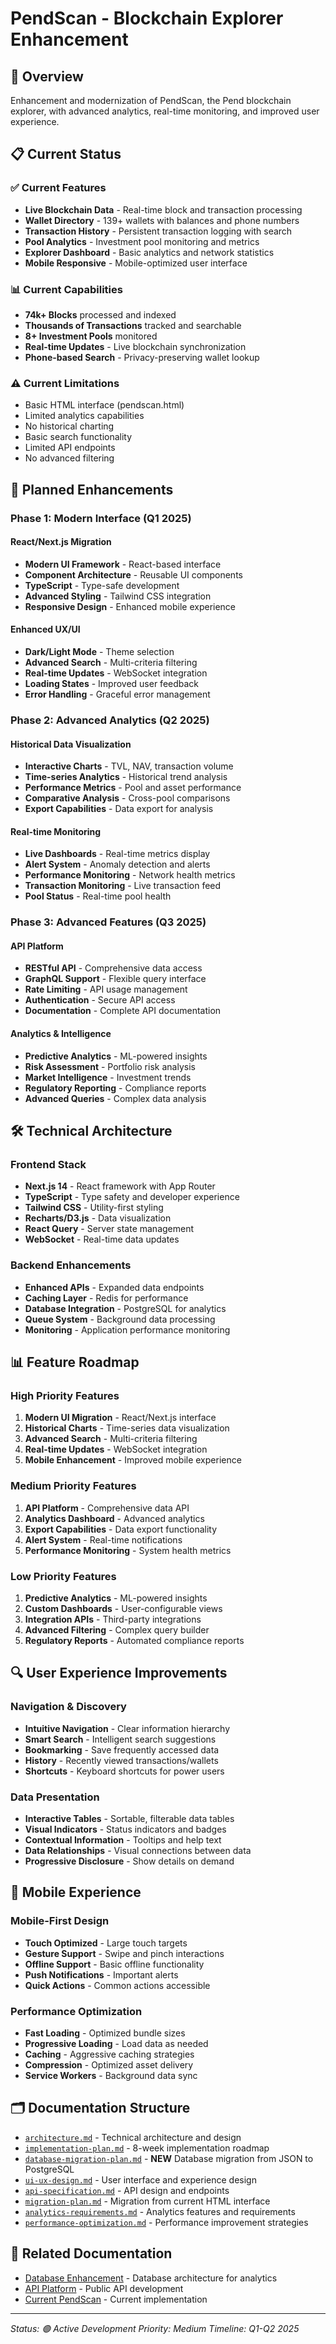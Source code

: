# PendScan - Blockchain Explorer Enhancement

## 🎯 **Overview**

Enhancement and modernization of PendScan, the Pend blockchain explorer, with advanced analytics, real-time monitoring, and improved user experience.

## 📋 **Current Status**

### ✅ **Current Features**
- **Live Blockchain Data** - Real-time block and transaction processing
- **Wallet Directory** - 139+ wallets with balances and phone numbers
- **Transaction History** - Persistent transaction logging with search
- **Pool Analytics** - Investment pool monitoring and metrics
- **Explorer Dashboard** - Basic analytics and network statistics
- **Mobile Responsive** - Mobile-optimized user interface

### 📊 **Current Capabilities**
- **74k+ Blocks** processed and indexed
- **Thousands of Transactions** tracked and searchable
- **8+ Investment Pools** monitored
- **Real-time Updates** - Live blockchain synchronization
- **Phone-based Search** - Privacy-preserving wallet lookup

### ⚠️ **Current Limitations**
- Basic HTML interface (pendscan.html)
- Limited analytics capabilities
- No historical charting
- Basic search functionality
- Limited API endpoints
- No advanced filtering

## 🚀 **Planned Enhancements**

### **Phase 1: Modern Interface (Q1 2025)**

#### **React/Next.js Migration**
- **Modern UI Framework** - React-based interface
- **Component Architecture** - Reusable UI components
- **TypeScript** - Type-safe development
- **Advanced Styling** - Tailwind CSS integration
- **Responsive Design** - Enhanced mobile experience

#### **Enhanced UX/UI**
- **Dark/Light Mode** - Theme selection
- **Advanced Search** - Multi-criteria filtering
- **Real-time Updates** - WebSocket integration
- **Loading States** - Improved user feedback
- **Error Handling** - Graceful error management

### **Phase 2: Advanced Analytics (Q2 2025)**

#### **Historical Data Visualization**
- **Interactive Charts** - TVL, NAV, transaction volume
- **Time-series Analytics** - Historical trend analysis
- **Performance Metrics** - Pool and asset performance
- **Comparative Analysis** - Cross-pool comparisons
- **Export Capabilities** - Data export for analysis

#### **Real-time Monitoring**
- **Live Dashboards** - Real-time metrics display
- **Alert System** - Anomaly detection and alerts
- **Performance Monitoring** - Network health metrics
- **Transaction Monitoring** - Live transaction feed
- **Pool Status** - Real-time pool health

### **Phase 3: Advanced Features (Q3 2025)**

#### **API Platform**
- **RESTful API** - Comprehensive data access
- **GraphQL Support** - Flexible query interface
- **Rate Limiting** - API usage management
- **Authentication** - Secure API access
- **Documentation** - Complete API documentation

#### **Analytics & Intelligence**
- **Predictive Analytics** - ML-powered insights
- **Risk Assessment** - Portfolio risk analysis
- **Market Intelligence** - Investment trends
- **Regulatory Reporting** - Compliance reports
- **Advanced Queries** - Complex data analysis

## 🛠️ **Technical Architecture**

### **Frontend Stack**
- **Next.js 14** - React framework with App Router
- **TypeScript** - Type safety and developer experience
- **Tailwind CSS** - Utility-first styling
- **Recharts/D3.js** - Data visualization
- **React Query** - Server state management
- **WebSocket** - Real-time data updates

### **Backend Enhancements**
- **Enhanced APIs** - Expanded data endpoints
- **Caching Layer** - Redis for performance
- **Database Integration** - PostgreSQL for analytics
- **Queue System** - Background data processing
- **Monitoring** - Application performance monitoring

## 📊 **Feature Roadmap**

### **High Priority Features**
1. **Modern UI Migration** - React/Next.js interface
2. **Historical Charts** - Time-series data visualization
3. **Advanced Search** - Multi-criteria filtering
4. **Real-time Updates** - WebSocket integration
5. **Mobile Enhancement** - Improved mobile experience

### **Medium Priority Features**
1. **API Platform** - Comprehensive data API
2. **Analytics Dashboard** - Advanced analytics
3. **Export Capabilities** - Data export functionality
4. **Alert System** - Real-time notifications
5. **Performance Monitoring** - System health metrics

### **Low Priority Features**
1. **Predictive Analytics** - ML-powered insights
2. **Custom Dashboards** - User-configurable views
3. **Integration APIs** - Third-party integrations
4. **Advanced Filtering** - Complex query builder
5. **Regulatory Reports** - Automated compliance reports

## 🔍 **User Experience Improvements**

### **Navigation & Discovery**
- **Intuitive Navigation** - Clear information hierarchy
- **Smart Search** - Intelligent search suggestions
- **Bookmarking** - Save frequently accessed data
- **History** - Recently viewed transactions/wallets
- **Shortcuts** - Keyboard shortcuts for power users

### **Data Presentation**
- **Interactive Tables** - Sortable, filterable data tables
- **Visual Indicators** - Status indicators and badges
- **Contextual Information** - Tooltips and help text
- **Data Relationships** - Visual connections between data
- **Progressive Disclosure** - Show details on demand

## 📱 **Mobile Experience**

### **Mobile-First Design**
- **Touch Optimized** - Large touch targets
- **Gesture Support** - Swipe and pinch interactions
- **Offline Support** - Basic offline functionality
- **Push Notifications** - Important alerts
- **Quick Actions** - Common actions accessible

### **Performance Optimization**
- **Fast Loading** - Optimized bundle sizes
- **Progressive Loading** - Load data as needed
- **Caching** - Aggressive caching strategies
- **Compression** - Optimized asset delivery
- **Service Workers** - Background data sync

## 🗂️ **Documentation Structure**

- [`architecture.md`](./architecture.md) - Technical architecture and design
- [`implementation-plan.md`](./implementation-plan.md) - 8-week implementation roadmap
- [`database-migration-plan.md`](./database-migration-plan.md) - **NEW** Database migration from JSON to PostgreSQL
- [`ui-ux-design.md`](./ui-ux-design.md) - User interface and experience design
- [`api-specification.md`](./api-specification.md) - API design and endpoints
- [`migration-plan.md`](./migration-plan.md) - Migration from current HTML interface
- [`analytics-requirements.md`](./analytics-requirements.md) - Analytics features and requirements
- [`performance-optimization.md`](./performance-optimization.md) - Performance improvement strategies

## 🔗 **Related Documentation**

- [Database Enhancement](../database/) - Database architecture for analytics
- [API Platform](../api-platform/) - Public API development
- [Current PendScan](../../server/PENDSCAN_README.md) - Current implementation

---

*Status: 🟢 Active Development*
*Priority: Medium*
*Timeline: Q1-Q2 2025* 